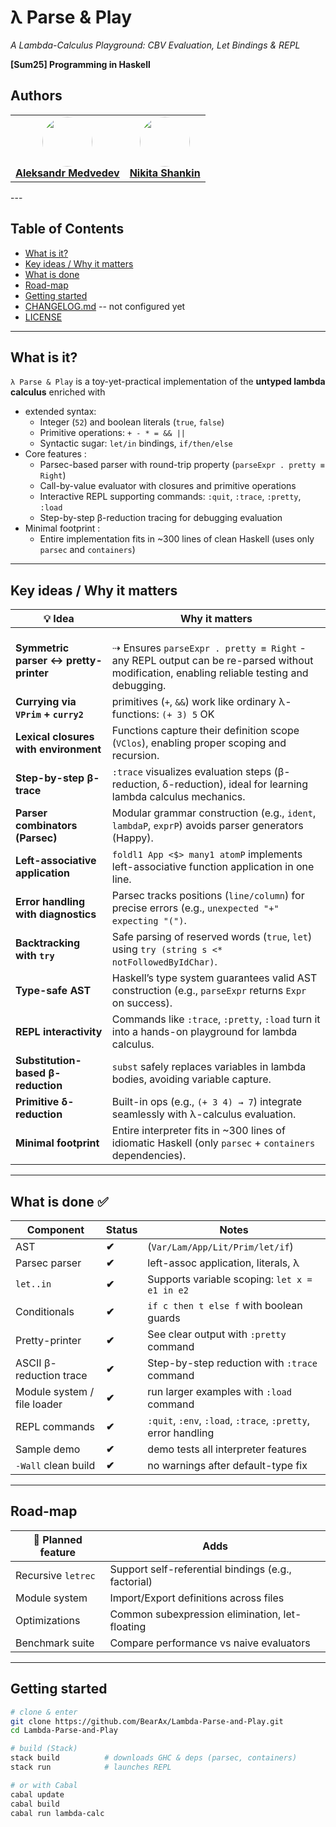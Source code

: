 
# λ Parse & Play
*A Lambda-Calculus Playground: CBV Evaluation, Let Bindings & REPL*

**[Sum25] Programming in Haskell**  
## Authors
<table>
  <tr>
    <td align="center">
      <a href="https://github.com/BearAx">
        <img src="https://github.com/BearAx.png" width="80" height="80" style="border-radius: 50%;" /><br />
        <b>Aleksandr Medvedev</b>
      </a>
    </td>
    <td align="center">
      <a href="https://github.com/Mysteri0K1ng">
        <img src="https://github.com/Mysteri0K1ng.png" width="80" height="80" style="border-radius: 50%;" /><br />
        <b>Nikita Shankin</b>
      </a>
    </td>
  </tr>
</table>
---

## Table of Contents
- [What is it?](#what-is-it)
- [Key ideas / Why it matters](#key-ideas--why-it-matters)
- [What is done](#what-is-done-)
- [Road-map](#road-map)
- [Getting started](#getting-started)
- [CHANGELOG.md](CHANGELOG.md) -- not configured yet
- [LICENSE](LICENSE)

---

## What is it?

`λ Parse & Play` is a toy-yet-practical implementation of the **untyped
lambda calculus** enriched with

* extended syntax:
  * Integer (`52`) and boolean literals (`true`, `false`)
  * Primitive operations: `+ - * = && ||`
  * Syntactic sugar: `let/in` bindings, `if/then/else` 
* Core features :   
  * Parsec-based parser  with round-trip property (`parseExpr . pretty ≡ Right`)  
  * Call-by-value evaluator  with closures and primitive operations
  * Interactive REPL  supporting commands: `:quit`, `:trace`, `:pretty`, `:load`
  * Step-by-step β-reduction tracing  for debugging evaluation
* Minimal footprint :
  * Entire implementation fits in ~300 lines  of clean Haskell (uses only `parsec` and `containers`)
    
---

## Key ideas / Why it matters

| 💡 Idea | Why it matters |
|---------|-----------------|
| **Symmetric parser ↔ pretty-printer** | <br>⇢ Ensures `parseExpr . pretty ≡ Right` - any REPL output can be re-parsed without modification, enabling reliable testing and debugging. |
| **Currying via `VPrim` + `curry2`** | primitives (`+`, `&&`) work like ordinary λ-functions: `(+ 3) 5` OK |
| **Lexical closures with environment** | Functions capture their definition scope (`VClos`), enabling proper scoping and recursion. |
| **Step-by-step β-trace** |`:trace` visualizes evaluation steps (β-reduction, δ-reduction), ideal for learning lambda calculus mechanics. |
| **Parser combinators (Parsec)** | Modular grammar construction (e.g., `ident`, `lambdaP`, `exprP`) avoids parser generators (Happy). |
| **Left-associative application** | `foldl1 App <$> many1 atomP` implements left-associative function application in one line. |
| **Error handling with diagnostics** | Parsec tracks positions (`line/column`) for precise errors (e.g., `unexpected "+" expecting "(")`. |
| **Backtracking with `try`** | Safe parsing of reserved words (`true`, `let`) using `try (string s <* notFollowedByIdChar)`. |
| **Type-safe AST** | Haskell’s type system guarantees valid AST construction (e.g., `parseExpr` returns `Expr` on success). |
| **REPL interactivity** | Commands like `:trace`, `:pretty`, `:load` turn it into a hands-on playground for lambda calculus. |
| **Substitution-based β-reduction** | `subst` safely replaces variables in lambda bodies, avoiding variable capture. |
| **Primitive δ-reduction** | Built-in ops (e.g., `(+ 3 4) → 7`) integrate seamlessly with λ-calculus evaluation. |
| **Minimal footprint** | Entire interpreter fits in ~300 lines of idiomatic Haskell (only `parsec` + `containers` dependencies). |

---

## What is done ✅

| Component | Status | Notes |
|-----------|--------|-------|
| AST | **✔** | (`Var/Lam/App/Lit/Prim/let/if`) |
| Parsec parser | **✔** | left-assoc application, literals, λ |
| `let..in`  | **✔** | Supports variable scoping: `let x = e1 in e2` |
| Conditionals | **✔** | `if c then t else f` with boolean guards |
| Pretty-printer | **✔** | See clear output with `:pretty` command |
| ASCII β-reduction trace | **✔** | Step-by-step reduction with `:trace` command |
| Module system / file loader |  **✔** | run larger examples with `:load` command |
| REPL commands |  **✔** | `:quit`, `:env`, `:load`, `:trace`, `:pretty`, error handling |
| Sample demo |  **✔** | demo tests all interpreter features |
| `-Wall` clean build | **✔** | no warnings after default-type fix |

---

## Road-map

| 🚀 Planned feature | Adds |
|-------------------|------|
| Recursive `letrec`  | Support self-referential bindings (e.g., factorial) |
| Module system | Import/Export definitions across files |
| Optimizations | Common subexpression elimination, let-floating |
| Benchmark suite | Compare performance vs naive evaluators |

---

## Getting started

```bash
# clone & enter
git clone https://github.com/BearAx/Lambda-Parse-and-Play.git
cd Lambda-Parse-and-Play

# build (Stack)
stack build          # downloads GHC & deps (parsec, containers)
stack run            # launches REPL

# or with Cabal
cabal update
cabal build
cabal run lambda-calc
